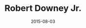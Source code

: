 ---
path: /assets/img/artwork/robert.jpg
title: Robert Downey Jr.
date: 2015-08-03
tags: 
  - pencil
---